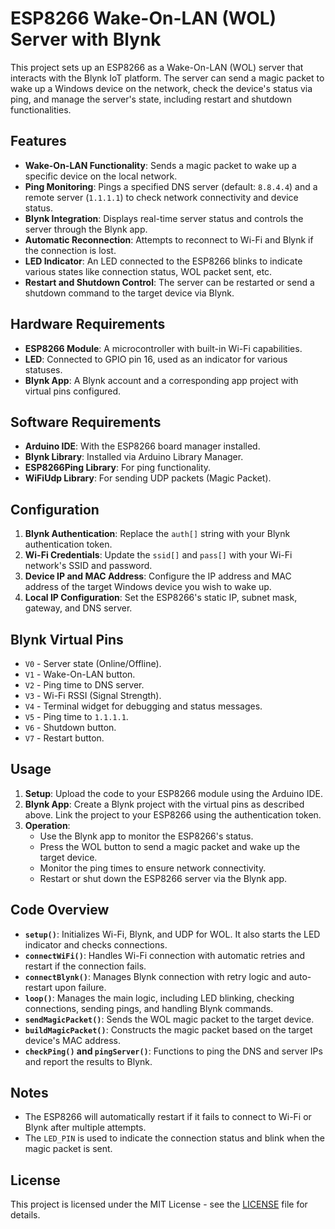 # ESP8266 Wake-On-LAN (WOL) Server with Blynk

This project sets up an ESP8266 as a Wake-On-LAN (WOL) server that interacts with the Blynk IoT platform. The server can send a magic packet to wake up a Windows device on the network, check the device's status via ping, and manage the server's state, including restart and shutdown functionalities.

## Features

- **Wake-On-LAN Functionality**: Sends a magic packet to wake up a specific device on the local network.
- **Ping Monitoring**: Pings a specified DNS server (default: `8.8.4.4`) and a remote server (`1.1.1.1`) to check network connectivity and device status.
- **Blynk Integration**: Displays real-time server status and controls the server through the Blynk app.
- **Automatic Reconnection**: Attempts to reconnect to Wi-Fi and Blynk if the connection is lost.
- **LED Indicator**: An LED connected to the ESP8266 blinks to indicate various states like connection status, WOL packet sent, etc.
- **Restart and Shutdown Control**: The server can be restarted or send a shutdown command to the target device via Blynk.

## Hardware Requirements

- **ESP8266 Module**: A microcontroller with built-in Wi-Fi capabilities.
- **LED**: Connected to GPIO pin 16, used as an indicator for various statuses.
- **Blynk App**: A Blynk account and a corresponding app project with virtual pins configured.

## Software Requirements

- **Arduino IDE**: With the ESP8266 board manager installed.
- **Blynk Library**: Installed via Arduino Library Manager.
- **ESP8266Ping Library**: For ping functionality.
- **WiFiUdp Library**: For sending UDP packets (Magic Packet).

## Configuration

1. **Blynk Authentication**: Replace the `auth[]` string with your Blynk authentication token.
2. **Wi-Fi Credentials**: Update the `ssid[]` and `pass[]` with your Wi-Fi network's SSID and password.
3. **Device IP and MAC Address**: Configure the IP address and MAC address of the target Windows device you wish to wake up.
4. **Local IP Configuration**: Set the ESP8266's static IP, subnet mask, gateway, and DNS server.

## Blynk Virtual Pins

- `V0` - Server state (Online/Offline).
- `V1` - Wake-On-LAN button.
- `V2` - Ping time to DNS server.
- `V3` - Wi-Fi RSSI (Signal Strength).
- `V4` - Terminal widget for debugging and status messages.
- `V5` - Ping time to `1.1.1.1`.
- `V6` - Shutdown button.
- `V7` - Restart button.

## Usage

1. **Setup**: Upload the code to your ESP8266 module using the Arduino IDE.
2. **Blynk App**: Create a Blynk project with the virtual pins as described above. Link the project to your ESP8266 using the authentication token.
3. **Operation**:
   - Use the Blynk app to monitor the ESP8266's status.
   - Press the WOL button to send a magic packet and wake up the target device.
   - Monitor the ping times to ensure network connectivity.
   - Restart or shut down the ESP8266 server via the Blynk app.

## Code Overview

- **`setup()`**: Initializes Wi-Fi, Blynk, and UDP for WOL. It also starts the LED indicator and checks connections.
- **`connectWiFi()`**: Handles Wi-Fi connection with automatic retries and restart if the connection fails.
- **`connectBlynk()`**: Manages Blynk connection with retry logic and auto-restart upon failure.
- **`loop()`**: Manages the main logic, including LED blinking, checking connections, sending pings, and handling Blynk commands.
- **`sendMagicPacket()`**: Sends the WOL magic packet to the target device.
- **`buildMagicPacket()`**: Constructs the magic packet based on the target device's MAC address.
- **`checkPing()` and `pingServer()`**: Functions to ping the DNS and server IPs and report the results to Blynk.

## Notes

- The ESP8266 will automatically restart if it fails to connect to Wi-Fi or Blynk after multiple attempts.
- The `LED_PIN` is used to indicate the connection status and blink when the magic packet is sent.

## License

This project is licensed under the MIT License - see the [LICENSE](LICENSE) file for details.
